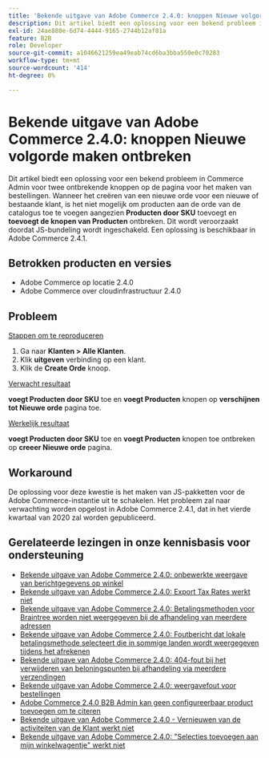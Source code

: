 ```yaml
---
title: 'Bekende uitgave van Adobe Commerce 2.4.0: knoppen Nieuwe volgorde maken ontbreken'
description: Dit artikel biedt een oplossing voor een bekend probleem in Commerce Admin voor twee ontbrekende knoppen op de pagina voor het maken van bestellingen. Wanneer u een nieuwe bestelling maakt voor een nieuwe of bestaande klant, is het niet mogelijk om producten aan de bestelling uit de catalogus toe te voegen omdat de knoppen **Producten toevoegen door SKU** en **Producten toevoegen*** ontbreken. Dit wordt veroorzaakt doordat JS-bundeling wordt ingeschakeld. Een oplossing is beschikbaar in Adobe Commerce 2.4.1.
exl-id: 24ae880e-6d74-4444-9165-2744b12af81a
feature: B2B
role: Developer
source-git-commit: a1046621259ea49eab74cd6ba3bba550e0c70283
workflow-type: tm+mt
source-wordcount: '414'
ht-degree: 0%

---
```


# Bekende uitgave van Adobe Commerce 2.4.0: knoppen Nieuwe volgorde maken ontbreken

Dit artikel biedt een oplossing voor een bekend probleem in Commerce Admin voor twee ontbrekende knoppen op de pagina voor het maken van bestellingen. Wanneer het creëren van een nieuwe orde voor een nieuwe of bestaande klant, is het niet mogelijk om producten aan de orde van de catalogus toe te voegen aangezien **Producten door SKU** toevoegt en **toevoegt de knopen van Producten** ontbreken. Dit wordt veroorzaakt doordat JS-bundeling wordt ingeschakeld. Een oplossing is beschikbaar in Adobe Commerce 2.4.1.

## Betrokken producten en versies

* Adobe Commerce op locatie 2.4.0
* Adobe Commerce over cloudinfrastructuur 2.4.0

## Probleem

<u> Stappen om te reproduceren </u>

1. Ga naar **Klanten > Alle Klanten**.
1. Klik **uitgeven** verbinding op een klant.
1. Klik de **Create Orde** knoop.

<u> Verwacht resultaat </u>

**voegt Producten door SKU** toe en **voegt Producten** knopen op **verschijnen tot Nieuwe orde** pagina toe.

<u> Werkelijk resultaat </u>

**voegt Producten door SKU** toe en **voegt Producten** knopen toe ontbreken op **creeer Nieuwe orde** pagina.

## Workaround

De oplossing voor deze kwestie is het maken van JS-pakketten voor de Adobe Commerce-instantie uit te schakelen. Het probleem zal naar verwachting worden opgelost in Adobe Commerce 2.4.1, dat in het vierde kwartaal van 2020 zal worden gepubliceerd.

## Gerelateerde lezingen in onze kennisbasis voor ondersteuning

* [Bekende uitgave van Adobe Commerce 2.4.0: onbewerkte weergave van berichtgegevens op winkel](/help/troubleshooting/storefront/magento-2-4-0-issue-storefront-raw-message-data-display.md)
* [Bekende uitgave van Adobe Commerce 2.4.0: Export Tax Rates werkt niet](/help/troubleshooting/miscellaneous/magento-2-4-0-known-issue-export-tax-rates-does-not-work.md)
* [Bekende uitgave van Adobe Commerce 2.4.0: Betalingsmethoden voor Braintree worden niet weergegeven bij de afhandeling van meerdere adressen](/help/troubleshooting/payments/magento-2-4-0-braintree-not-in-multiple-addresses-checkout.md)
* [Bekende uitgave van Adobe Commerce 2.4.0: Foutbericht dat lokale betalingsmethode selecteert die in sommige landen wordt weergegeven tijdens het afrekenen](/help/troubleshooting/payments/magento-2-4-0-checkout-error-selecting-local-payments.md)
* [Bekende uitgave van Adobe Commerce 2.4.0: 404-fout bij het verwijderen van beloningspunten bij afhandeling via meerdere verzendingen](/help/troubleshooting/storefront/magento-2-4-0-404-error-removing-rewards-points-on-multi-shipping-checkout.md)
* [Bekende uitgave van Adobe Commerce 2.4.0: weergavefout voor bestellingen](/help/troubleshooting/storefront/magento-2-4-0-known-issue-orders-display-error.md)
* [Adobe Commerce 2.4.0 B2B Admin kan geen configureerbaar product toevoegen om te citeren](/help/troubleshooting/miscellaneous/magento-2-4-0-b2b-admin-can-t-add-configurable-product-to-quote.md)
* [Bekende uitgave van Adobe Commerce 2.4.0 - Vernieuwen van de activiteiten van de Klant werkt niet](/help/troubleshooting/miscellaneous/magento-2-4-0-refresh-on-customer-activities-does-not-work.md)
* [Bekende uitgave van Adobe Commerce 2.4.0: &quot;Selecties toevoegen aan mijn winkelwagentje&quot; werkt niet](/help/troubleshooting/miscellaneous/magento-2-4-0-add-selections-to-my-cart-does-not-work.md)
